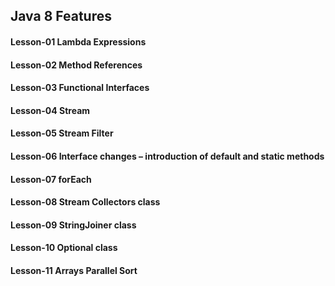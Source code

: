 ## Java 8 Features

#### Lesson-01 Lambda Expressions

#### Lesson-02 Method References

#### Lesson-03 Functional Interfaces

#### Lesson-04 Stream

#### Lesson-05 Stream Filter

#### Lesson-06 Interface changes – introduction of default and static methods

#### Lesson-07 forEach

#### Lesson-08 Stream Collectors class

#### Lesson-09 StringJoiner class

#### Lesson-10 Optional class

#### Lesson-11 Arrays Parallel Sort